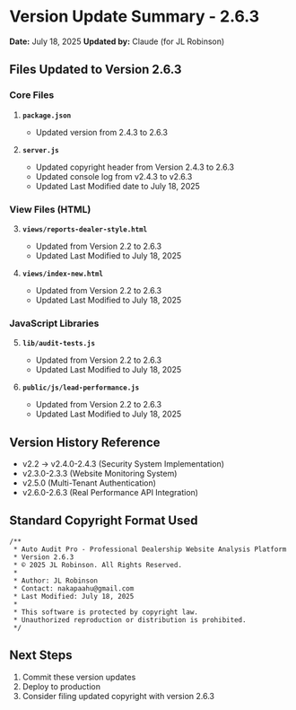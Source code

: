 # Version Update Summary - 2.6.3
**Date:** July 18, 2025
**Updated by:** Claude (for JL Robinson)

## Files Updated to Version 2.6.3

### Core Files
1. **`package.json`**
   - Updated version from 2.4.3 to 2.6.3
   
2. **`server.js`**
   - Updated copyright header from Version 2.4.3 to 2.6.3
   - Updated console log from v2.4.3 to v2.6.3
   - Updated Last Modified date to July 18, 2025

### View Files (HTML)
3. **`views/reports-dealer-style.html`**
   - Updated from Version 2.2 to 2.6.3
   - Updated Last Modified to July 18, 2025

4. **`views/index-new.html`**
   - Updated from Version 2.2 to 2.6.3
   - Updated Last Modified to July 18, 2025

### JavaScript Libraries
5. **`lib/audit-tests.js`**
   - Updated from Version 2.2 to 2.6.3
   - Updated Last Modified to July 18, 2025

6. **`public/js/lead-performance.js`**
   - Updated from Version 2.2 to 2.6.3
   - Updated Last Modified to July 18, 2025

## Version History Reference
- v2.2 → v2.4.0-2.4.3 (Security System Implementation)
- v2.3.0-2.3.3 (Website Monitoring System)
- v2.5.0 (Multi-Tenant Authentication)
- v2.6.0-2.6.3 (Real Performance API Integration)

## Standard Copyright Format Used
```
/**
 * Auto Audit Pro - Professional Dealership Website Analysis Platform
 * Version 2.6.3
 * © 2025 JL Robinson. All Rights Reserved.
 * 
 * Author: JL Robinson
 * Contact: nakapaahu@gmail.com
 * Last Modified: July 18, 2025
 * 
 * This software is protected by copyright law.
 * Unauthorized reproduction or distribution is prohibited.
 */
```

## Next Steps
1. Commit these version updates
2. Deploy to production
3. Consider filing updated copyright with version 2.6.3